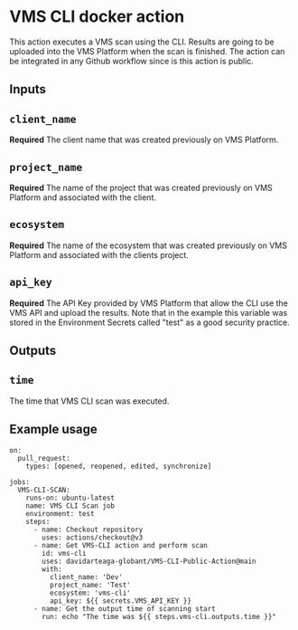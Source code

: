 # VMS CLI docker action

This action executes a VMS scan using the CLI. Results are going to be uploaded into the VMS Platform when the scan is finished.
The action can be integrated in any Github workflow since is this action is public.

## Inputs

## `client_name`

**Required** The client name that was created previously on VMS Platform.

## `project_name`

**Required** The name of the project that was created previously on VMS Platform and associated with the client.

## `ecosystem`

**Required** The name of the ecosystem that was created previously on VMS Platform and associated with the clients project.

## `api_key`

**Required** The API Key provided by VMS Platform that allow the CLI use the VMS API and upload the results. Note that in the example this variable was stored in the Environment Secrets called "test" as a good security practice.

## Outputs

## `time`

The time that VMS CLI scan was executed.

## Example usage

```
on:
  pull_request:
    types: [opened, reopened, edited, synchronize]

jobs:
  VMS-CLI-SCAN:
    runs-on: ubuntu-latest
    name: VMS CLI Scan job
    environment: test
    steps:
      - name: Checkout repository
        uses: actions/checkout@v3
      - name: Get VMS-CLI action and perform scan
        id: vms-cli
        uses: davidarteaga-globant/VMS-CLI-Public-Action@main
        with:
          client_name: 'Dev'
          project_name: 'Test'
          ecosystem: 'vms-cli'
          api_key: ${{ secrets.VMS_API_KEY }}
      - name: Get the output time of scanning start
        run: echo "The time was ${{ steps.vms-cli.outputs.time }}"
```
